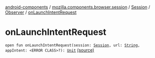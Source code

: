 [android-components](../../../index.md) / [mozilla.components.browser.session](../../index.md) / [Session](../index.md) / [Observer](index.md) / [onLaunchIntentRequest](./on-launch-intent-request.md)

# onLaunchIntentRequest

`open fun onLaunchIntentRequest(session: `[`Session`](../index.md)`, url: `[`String`](https://kotlinlang.org/api/latest/jvm/stdlib/kotlin/-string/index.html)`, appIntent: <ERROR CLASS>?): `[`Unit`](https://kotlinlang.org/api/latest/jvm/stdlib/kotlin/-unit/index.html) [(source)](https://github.com/mozilla-mobile/android-components/blob/master/components/browser/session/src/main/java/mozilla/components/browser/session/Session.kt#L106)
